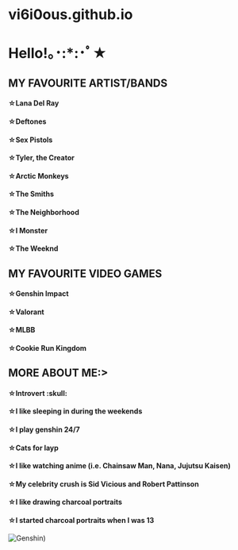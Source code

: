 # vi6i0ous.github.io

<h1>Hello!｡･:*:･ﾟ★</h1>	

<h2>MY FAVOURITE ARTIST/BANDS </h2>	
<h4>☆Lana Del Ray </h4>	
<h4>☆Deftones </h4>	
<h4>☆Sex Pistols </h4>	
<h4>☆Tyler, the Creator </h4>	
<h4>☆Arctic Monkeys </h4>	
<h4>☆The Smiths </h4>	
<h4>☆The Neighborhood </h4>	
<h4>☆I Monster </h4>	
<h4>☆The Weeknd </h4>	

<h2>MY FAVOURITE VIDEO GAMES </h2>	
<h4>☆Genshin Impact </h4>
<h4>☆Valorant </h4>	
<h4>☆MLBB </h4>	
<h4>☆Cookie Run Kingdom </h4>	

<h2>MORE ABOUT ME:> </h2>	
<h4>☆Introvert :skull: </h4>
<h4>☆I like sleeping in during the weekends </h4>	
<h4>☆I play genshin 24/7 </h4>	
<h4>☆Cats for layp </h4>
<h4>☆I like watching anime (i.e. Chainsaw Man, Nana, Jujutsu Kaisen)
<h4>☆My celebrity crush is Sid Vicious and Robert Pattinson </h4>
<h4>☆I like drawing charcoal portraits </h4>
<h4>☆I started charcoal portraits when I was 13 </h4>


![Genshin](https://static.wikia.nocookie.net/c4a7e95e-396b-45f7-8e11-214994194f4e/scale-to-width/755))

